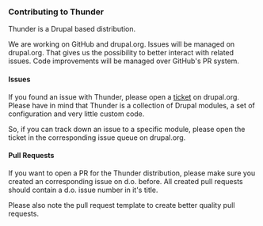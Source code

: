 ### Contributing to Thunder

Thunder is a Drupal based distribution.

We are working on GitHub and drupal.org. Issues will be managed on drupal.org. That gives us the possibility to better interact with related issues. Code improvements will be managed over GitHub's PR system.

#### Issues
If you found an issue with Thunder, please open a [ticket](https://www.drupal.org/project/issues/thunder?categories=All) on drupal.org.
Please have in mind that Thunder is a collection of Drupal modules, a set of configuration and very little custom code.

So, if you can track down an issue to a specific module, please open the ticket in the corresponding issue queue on drupal.org.

#### Pull Requests

If you want to open a PR for the Thunder distribution, please make sure you created an corresponding issue on d.o. before. All created pull requests should contain a d.o. issue number in it's title.

Please also note the pull request template to create better quality pull requests.
